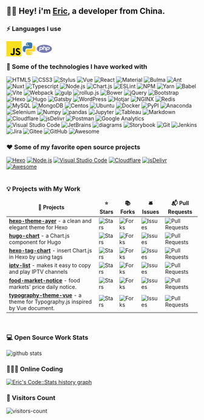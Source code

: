 ## :man_technologist: Hey! i'm [Eric](https://shen-yu.gitee.io/), a developer from China.

### :zap: Languages I use

<img align="left" src="icons/javascript.svg" alt="JS" height="40px" />
<img align="left" src="icons/python.svg" alt="Python" height="40px" />
<img align="left" src="icons/php.svg" alt="PHP" height="40px" />

<br><br>

### :rocket: Some of the technologies I have worked with

![HTML5](https://img.shields.io/badge/-HTML5-000000?style=flat&logo=html5)
![CSS3](https://img.shields.io/badge/-CSS3-000000?style=flat&logo=CSS3)
![Stylus](https://img.shields.io/badge/-Stylus-000000?style=flat&logo=Stylus)
![Vue](https://img.shields.io/badge/-Vue-000000?style=flat&logo=Vuedotjs)
![React](https://img.shields.io/badge/-React-000000?style=flat&logo=React)
![Material](https://img.shields.io/badge/-Material-000000?style=flat&logo=material-design)
![Bulma](https://img.shields.io/badge/-Bulma-000000?style=flat&logo=Bulma)
![Ant](https://img.shields.io/badge/-Antd-000000?style=flat&logo=ant-design)
![Nuxt](https://img.shields.io/badge/-Nuxt.js-000000?style=flat&logo=Nuxtdotjs)
![Typescript](https://img.shields.io/badge/-Typescript-000000?style=flat&logo=Typescript)
![Node.js](https://img.shields.io/badge/-Node.js-000000?style=flat&logo=nodedotjs)
![Chart.js](https://img.shields.io/badge/-Chart.js-000000?style=flat&logo=chartdotjs)
![ESLint](https://img.shields.io/badge/-ESLint-000000?style=flat&logo=ESLint)
![NPM](https://img.shields.io/badge/-NPM-000000?style=flat&logo=NPM)
![Yarn](https://img.shields.io/badge/-Yarn-000000?style=flat&logo=Yarn)
![Babel](https://img.shields.io/badge/-Babel-000000?style=flat&logo=Babel)
![Vite](https://img.shields.io/badge/-Vite-000000?style=flat&logo=Vite)
![Webpack](https://img.shields.io/badge/-Webpack-000000?style=flat&logo=Webpack)
![gulp](https://img.shields.io/badge/-gulp-000000?style=flat&logo=gulp)
![rollup.js](https://img.shields.io/badge/-Rollup-000000?style=flat&logo=rollupdotjs)
![Bower](https://img.shields.io/badge/-Bower-000000?style=flat&logo=bower)
![jQuery](https://img.shields.io/badge/-jQuery-000000?style=flat&logo=jQuery)
![Bootstrap](https://img.shields.io/badge/-Bootstrap-000000?style=flat&logo=Bootstrap)
![Hexo](https://img.shields.io/badge/-Hexo-000000?style=flat&logo=Hexo)
![Hugo](https://img.shields.io/badge/-Hugo-000000?style=flat&logo=Hugo)
![Gatsby](https://img.shields.io/badge/-Gatsby-000000?style=flat&logo=Gatsby)
![WordPress](https://img.shields.io/badge/-WordPress-000000?style=flat&logo=WordPress)
![Hotjar](https://img.shields.io/badge/-Hotjar-000000?style=flat&logo=hotjar)
![NGINX](https://img.shields.io/badge/-NGINX-000000?style=flat&logo=NGINX)
![Redis](https://img.shields.io/badge/-Redis-000000?style=flat&logo=Redis)
![MySQL](https://img.shields.io/badge/-MySQL-000000?style=flat&logo=MySQL)
![MongoDB](https://img.shields.io/badge/-MongoDB-000000?style=flat&logo=MongoDB)
![Centos](https://img.shields.io/badge/-Centos-000000?style=flat&logo=Centos)
![Ubuntu](https://img.shields.io/badge/-Ubuntu-000000?style=flat&logo=Ubuntu)
![Docker](https://img.shields.io/badge/-Docker-000000?style=flat&logo=Docker)
![PyPI](https://img.shields.io/badge/-PyPI-000000?style=flat&logo=PyPI)
![Anaconda](https://img.shields.io/badge/-Anaconda-000000?style=flat&logo=Anaconda)
![Selenium](https://img.shields.io/badge/-Selenium-000000?style=flat&logo=Selenium)
![Numpy](https://img.shields.io/badge/-Numpy-000000?style=flat&logo=Numpy)
![pandas](https://img.shields.io/badge/-Pandas-000000?style=flat&logo=pandas)
![Jupyter](https://img.shields.io/badge/-Jupyter-000000?style=flat&logo=Jupyter)
![Tableau](https://img.shields.io/badge/-Tableau-000000?style=flat&logo=Tableau)
![Markdown](https://img.shields.io/badge/-Markdown-000000?style=flat&logo=Markdown)
![Cloudflare](https://img.shields.io/badge/-Cloudflare-000000?style=flat&logo=Cloudflare)
![jsDelivr](https://img.shields.io/badge/-jsDelivr-000000?style=flat&logo=jsDelivr)
![Postman](https://img.shields.io/badge/-Postman-000000?style=flat&logo=Postman)
![Google Analytics](https://img.shields.io/badge/-GA-000000?style=flat&logo=google-analytics)
![Visual Studio Code](https://img.shields.io/badge/-VSCode-000000?style=flat&logo=visual-studio-code&logoColor=007ACC)
![JetBrains](https://img.shields.io/badge/-JetBrains-000000?style=flat&logo=JetBrains)
![diagrams](https://img.shields.io/badge/-diagrams-000000?style=flat&logo=diagramsdotnet)
![Storybook](https://img.shields.io/badge/-Storybook-000000?style=flat&logo=Storybook)
![Git](https://img.shields.io/badge/-Git-000000?style=flat&logo=git)
![Jenkins](https://img.shields.io/badge/-Jenkins-000000?style=flat&logo=Jenkins)
![Jira](https://img.shields.io/badge/-Jira-000000?style=flat&logo=Jira)
![Gitee](https://img.shields.io/badge/-Gitee-000000?style=flat&logo=gitee)
![GitHub](https://img.shields.io/badge/-GitHub-000000?style=flat&logo=github)
![Awesome](https://img.shields.io/badge/-Awesome-000000?style=flat&logo=awesome-lists)

### :heart: Some of my favorite open source projects

[![Hexo](https://img.shields.io/badge/-Hexo-000000?style=flat&logo=Hexo)](https://hexo.io/)
[![Node.js](https://img.shields.io/badge/-Node.js-000000?style=flat&logo=nodedotjs)](https://github.com/nodejs)
[![Visual Studio Code](https://img.shields.io/badge/-VSCode-000000?style=flat&logo=visual-studio-code&logoColor=007ACC)](https://github.com/microsoft/vscode)
[![Cloudflare](https://img.shields.io/badge/-Cloudflare-000000?style=flat&logo=Cloudflare)](https://www.cloudflare.com/)
[![jsDelivr](https://img.shields.io/badge/-jsDelivr-000000?style=flat&logo=jsDelivr)](https://github.com/jsdelivr/jsdelivr)
[![Awesome](https://img.shields.io/badge/-Awesome-000000?style=flat&logo=awesome-lists)](https://github.com/sindresorhus/awesome)
<br><br>

### 💡 Projects with My Work

<table>
  <thead align="center">
    <tr border: none;>
      <td><b>🎁 Projects</b></td>
      <td><b>⭐ Stars</b></td>
      <td><b>📚 Forks</b></td>
      <td><b>🛎 Issues</b></td>
      <td><b>📬 Pull Requests</b></td>
    </tr>
  </thead>
  <tbody>
    <tr>
      <td><a href="https://github.com/Shen-Yu/hexo-theme-ayer"><b>hexo-theme-ayer</b></a> - a clean and elegant theme for Hexo</td>
      <td><img alt="Stars" src="https://img.shields.io/github/stars/Shen-Yu/hexo-theme-ayer?style=flat-square&labelColor=343b41"/></td>
      <td><img alt="Forks" src="https://img.shields.io/github/forks/Shen-Yu/hexo-theme-ayer?style=flat-square&labelColor=343b41"/></td>
      <td><img alt="Issues" src="https://img.shields.io/github/issues/Shen-Yu/hexo-theme-ayer?style=flat-square&labelColor=343b41"/></td>
      <td><img alt="Pull Requests" src="https://img.shields.io/github/issues-pr/Shen-Yu/hexo-theme-ayer?style=flat-square&labelColor=343b41"/></td>
    </tr>
    <tr>
      <td><a href="https://github.com/Shen-Yu/hugo-chart"><b>hugo-chart</b></a> - a Chart.js component for Hugo</td>
      <td><img alt="Stars" src="https://img.shields.io/github/stars/Shen-Yu/hugo-chart?style=flat-square&labelColor=343b41"/></td>
      <td><img alt="Forks" src="https://img.shields.io/github/forks/Shen-Yu/hugo-chart?style=flat-square&labelColor=343b41"/></td>
      <td><img alt="Issues" src="https://img.shields.io/github/issues/Shen-Yu/hugo-chart?style=flat-square&labelColor=343b41"/></td>
      <td><img alt="Pull Requests" src="https://img.shields.io/github/issues-pr/Shen-Yu/hugo-chart?style=flat-square&labelColor=343b41"/></td>
    </tr>
	  <tr>
      <td><a href="https://github.com/Shen-Yu/hexo-tag-chart"><b>hexo-tag-chart</b></a> - insert Chart.js in Hexo by using tags</td>
      <td><img alt="Stars" src="https://img.shields.io/github/stars/Shen-Yu/hexo-tag-chart?style=flat-square&labelColor=343b41"/></td>
      <td><img alt="Forks" src="https://img.shields.io/github/forks/Shen-Yu/hexo-tag-chart?style=flat-square&labelColor=343b41"/></td>
      <td><img alt="Issues" src="https://img.shields.io/github/issues/Shen-Yu/hexo-tag-chart?style=flat-square&labelColor=343b41"/></td>
      <td><img alt="Pull Requests" src="https://img.shields.io/github/issues-pr/Shen-Yu/hexo-tag-chart?style=flat-square&labelColor=343b41"/></td>
    </tr>
    <tr>
      <td><a href="https://github.com/Shen-Yu/iptv-list"><b>iptv-list</b></a> - makes it easy to copy and play IPTV channels</td>
      <td><img alt="Stars" src="https://img.shields.io/github/stars/Shen-Yu/iptv-list?style=flat-square&labelColor=343b41"/></td>
      <td><img alt="Forks" src="https://img.shields.io/github/forks/Shen-Yu/iptv-list?style=flat-square&labelColor=343b41"/></td>
      <td><img alt="Issues" src="https://img.shields.io/github/issues/Shen-Yu/iptv-list?style=flat-square&labelColor=343b41"/></td>
      <td><img alt="Pull Requests" src="https://img.shields.io/github/issues-pr/Shen-Yu/iptv-list?style=flat-square&labelColor=343b41"/></td>
    </tr>
    <tr>
      <td><a href="https://github.com/Shen-Yu/food-market-notice"><b>food-market-notice</b></a> - food markets' price daily notice.</td>
      <td><img alt="Stars" src="https://img.shields.io/github/stars/Shen-Yu/food-market-notice?style=flat-square&labelColor=343b41"/></td>
      <td><img alt="Forks" src="https://img.shields.io/github/forks/Shen-Yu/food-market-notice?style=flat-square&labelColor=343b41"/></td>
      <td><img alt="Issues" src="https://img.shields.io/github/issues/Shen-Yu/food-market-notice?style=flat-square&labelColor=343b41"/></td>
      <td><img alt="Pull Requests" src="https://img.shields.io/github/issues-pr/Shen-Yu/food-market-notice?style=flat-square&labelColor=343b41"/></td>
    </tr>
    <tr>
      <td><a href="https://github.com/Shen-Yu/typography-theme-vue"><b>typography-theme-vue</b></a> - a theme for Typography.js inspired by Vue document.</td>
      <td><img alt="Stars" src="https://img.shields.io/github/stars/Shen-Yu/typography-theme-vue?style=flat-square&labelColor=343b41"/></td>
      <td><img alt="Forks" src="https://img.shields.io/github/forks/Shen-Yu/typography-theme-vue?style=flat-square&labelColor=343b41"/></td>
      <td><img alt="Issues" src="https://img.shields.io/github/issues/Shen-Yu/typography-theme-vue?style=flat-square&labelColor=343b41"/></td>
      <td><img alt="Pull Requests" src="https://img.shields.io/github/issues-pr/Shen-Yu/typography-theme-vue?style=flat-square&labelColor=343b41"/></td>
    </tr>
  </tbody>
</table>
<br>

### 💻 Open Source Work Stats

![github stats](https://github-readme-stats.vercel.app/api?username=Shen-Yu&show_icons=true)

### 👨🏼‍💻 Online Coding
<a href="https://codestats.net/users/shen-yu" target="_blank">
  <img src='https://codestats-readme.wegfan.cn/history-graph/shen-yu?width=850&height=300&timezone=08:00&history_days=20&max_languages=12&language_colors=["3e4053","f15854","5da5da","faa43a","60bd68","f17cb0","b2912f","00897b","b276b2","ffc0cb","cddc39","7e57c2","bdbdbd"]' alt="Eric's Code::Stats history graph" />
</a>

### :eyes: Visitors Count

![visitors-count](https://visitor-badge.laobi.icu/badge?page_id=Shen-Yu.readme)
